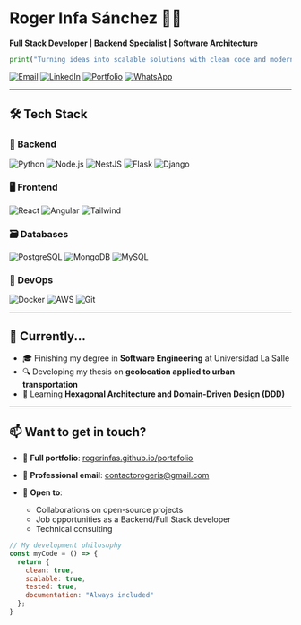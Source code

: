 # Roger Infa Sánchez 👨‍💻  
**Full Stack Developer | Backend Specialist | Software Architecture**

```python
print("Turning ideas into scalable solutions with clean code and modern technologies")
````

[![Email](https://img.shields.io/badge/Email-contactorogeris@gmail.com-blue?style=flat\&logo=gmail)](mailto:contactorogeris@gmail.com)
[![LinkedIn](https://img.shields.io/badge/LinkedIn-Connect-blue?style=flat\&logo=linkedin)](https://linkedin.com/in/roger-infa-sanchez)
[![Portfolio](https://img.shields.io/badge/Portfolio-View%20My%20CV-black?style=flat)](https://rogerinfas.github.io/portafolio/)
[![WhatsApp](https://img.shields.io/badge/Contact-+51%20977%20312%20592-green?style=flat\&logo=whatsapp)](https://wa.me/51977312592)

---

## 🛠 Tech Stack

### 🔧 Backend

![Python](https://img.shields.io/badge/-Python-3776AB?logo=python\&logoColor=white)
![Node.js](https://img.shields.io/badge/-Node.js-339933?logo=nodedotjs\&logoColor=white)
![NestJS](https://img.shields.io/badge/-NestJS-E0234E?logo=nestjs\&logoColor=white)
![Flask](https://img.shields.io/badge/-Flask-000000?logo=flask\&logoColor=white)
![Django](https://img.shields.io/badge/-Django-092E20?logo=django\&logoColor=white)

### 🖥 Frontend

![React](https://img.shields.io/badge/-React-61DAFB?logo=react\&logoColor=black)
![Angular](https://img.shields.io/badge/-Angular-DD0031?logo=angular\&logoColor=white)
![Tailwind](https://img.shields.io/badge/-Tailwind_CSS-06B6D4?logo=tailwindcss\&logoColor=white)

### 🗃 Databases

![PostgreSQL](https://img.shields.io/badge/-PostgreSQL-4169E1?logo=postgresql\&logoColor=white)
![MongoDB](https://img.shields.io/badge/-MongoDB-47A248?logo=mongodb\&logoColor=white)
![MySQL](https://img.shields.io/badge/-MySQL-4479A1?logo=mysql\&logoColor=white)

### 🚀 DevOps

![Docker](https://img.shields.io/badge/-Docker-2496ED?logo=docker\&logoColor=white)
![AWS](https://img.shields.io/badge/-AWS-232F3E?logo=amazonaws\&logoColor=white)
![Git](https://img.shields.io/badge/-Git-F05032?logo=git\&logoColor=white)

---

## 📌 Currently...

* 🎓 Finishing my degree in **Software Engineering** at Universidad La Salle
* 🔍 Developing my thesis on **geolocation applied to urban transportation**
* 🚀 Learning **Hexagonal Architecture and Domain-Driven Design (DDD)**

---

## 📫 Want to get in touch?

* 💼 **Full portfolio**: [rogerinfas.github.io/portafolio](https://rogerinfas.github.io/portafolio)
* 📧 **Professional email**: [contactorogeris@gmail.com](mailto:contactorogeris@gmail.com)
* 💬 **Open to**:

  * Collaborations on open-source projects
  * Job opportunities as a Backend/Full Stack developer
  * Technical consulting

```javascript
// My development philosophy
const myCode = () => {
  return {
    clean: true,
    scalable: true,
    tested: true,
    documentation: "Always included"
  };
}
```
